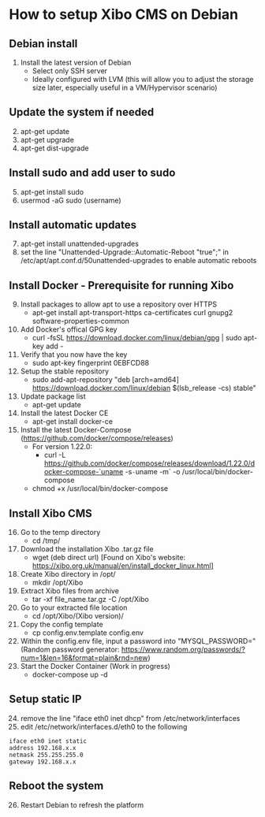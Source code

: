 # How to setup Xibo CMS on Debian

## Debian install
1. Install the latest version of Debian
    - Select only SSH server
    - Ideally configured with LVM (this will allow you to adjust the storage size later, especially useful in a VM/Hypervisor scenario)

## Update the system if needed
2. apt-get update
3. apt-get upgrade
4. apt-get dist-upgrade

## Install sudo and add user to sudo
5. apt-get install sudo
6. usermod -aG sudo (username)

## Install automatic updates
7. apt-get install unattended-upgrades
8. set the line "Unattended-Upgrade::Automatic-Reboot "true";" in /etc/apt/apt.conf.d/50unattended-upgrades to enable automatic reboots

## Install Docker - Prerequisite for running Xibo
9. Install packages to allow apt to use a repository over HTTPS
    - apt-get install apt-transport-https ca-certificates curl gnupg2 software-properties-common
10. Add Docker's offical GPG key
    - curl -fsSL https://download.docker.com/linux/debian/gpg | sudo apt-key add -
11. Verify that you now have the key
    - sudo apt-key fingerprint 0EBFCD88
12. Setup the stable repository
    - sudo add-apt-repository "deb [arch=amd64] https://download.docker.com/linux/debian $(lsb_release -cs) stable"
13. Update package list
    - apt-get update
14. Install the latest Docker CE
    - apt-get install docker-ce
15. Install the latest Docker-Compose (https://github.com/docker/compose/releases)
    - For version 1.22.0:
        - curl -L https://github.com/docker/compose/releases/download/1.22.0/docker-compose-`uname -s`-`uname -m` -o /usr/local/bin/docker-compose
    - chmod +x /usr/local/bin/docker-compose

## Install Xibo CMS
16. Go to the temp directory
    - cd /tmp/
17. Download the installation Xibo .tar.gz file
    - wget (deb direct url) [Found on Xibo's website: https://xibo.org.uk/manual/en/install_docker_linux.html]
18. Create Xibo directory in /opt/
    - mkdir /opt/Xibo
19. Extract Xibo files from archive
    - tar -xf file_name.tar.gz -C /opt/Xibo
20. Go to your extracted file location
    - cd /opt/Xibo/(Xibo version)/
21. Copy the config template
    - cp config.env.template config.env
22. Within the config.env file, input a password into "MYSQL_PASSWORD=" (Random password generator: https://www.random.org/passwords/?num=1&len=16&format=plain&rnd=new)
23. Start the Docker Container (Work in progress)
    - docker-compose up -d

## Setup static IP
24. remove the line "iface eth0 inet dhcp" from /etc/network/interfaces
25. edit /etc/network/interfaces.d/eth0 to the following
```
iface eth0 inet static
address 192.168.x.x
netmask 255.255.255.0
gateway 192.168.x.x
```

## Reboot the system
26. Restart Debian to refresh the platform
